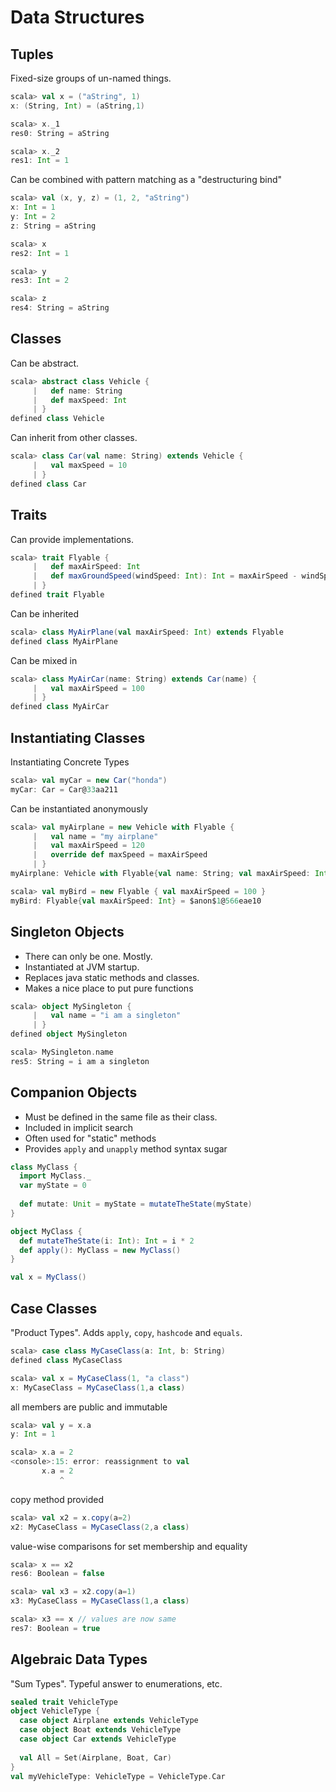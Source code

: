 # Data Structures



## Tuples
Fixed-size groups of un-named things.
```scala
scala> val x = ("aString", 1)
x: (String, Int) = (aString,1)

scala> x._1
res0: String = aString

scala> x._2
res1: Int = 1
```

Can be combined with pattern matching as a "destructuring bind"
```scala
scala> val (x, y, z) = (1, 2, "aString")
x: Int = 1
y: Int = 2
z: String = aString

scala> x
res2: Int = 1

scala> y
res3: Int = 2

scala> z
res4: String = aString
```



## Classes

Can be abstract.
```scala
scala> abstract class Vehicle {
     |   def name: String
     |   def maxSpeed: Int
     | }
defined class Vehicle
```

Can inherit from other classes.
```scala
scala> class Car(val name: String) extends Vehicle {
     |   val maxSpeed = 10
     | }
defined class Car
```



## Traits

Can provide implementations.

```scala
scala> trait Flyable {
     |   def maxAirSpeed: Int
     |   def maxGroundSpeed(windSpeed: Int): Int = maxAirSpeed - windSpeed
     | }
defined trait Flyable
```

Can be inherited
```scala
scala> class MyAirPlane(val maxAirSpeed: Int) extends Flyable
defined class MyAirPlane
```

Can be mixed in
```scala
scala> class MyAirCar(name: String) extends Car(name) {
     |   val maxAirSpeed = 100
     | }
defined class MyAirCar
```



## Instantiating Classes
Instantiating Concrete Types
```scala
scala> val myCar = new Car("honda")
myCar: Car = Car@33aa211
```

Can be instantiated anonymously
```scala
scala> val myAirplane = new Vehicle with Flyable {
     |   val name = "my airplane"
     |   val maxAirSpeed = 120
     |   override def maxSpeed = maxAirSpeed
     | }
myAirplane: Vehicle with Flyable{val name: String; val maxAirSpeed: Int} = $anon$1@6d403693

scala> val myBird = new Flyable { val maxAirSpeed = 100 }
myBird: Flyable{val maxAirSpeed: Int} = $anon$1@566eae10
```



## Singleton Objects
- There can only be one. Mostly. 
- Instantiated at JVM startup. 
- Replaces java static methods and classes.
- Makes a nice place to put pure functions

```scala
scala> object MySingleton {
     |   val name = "i am a singleton"
     | }
defined object MySingleton

scala> MySingleton.name
res5: String = i am a singleton
```



## Companion Objects
- Must be defined in the same file as their class.
- Included in implicit search
- Often used for "static" methods
- Provides `apply` and `unapply` method syntax sugar

```scala
class MyClass {
  import MyClass._
  var myState = 0
   
  def mutate: Unit = myState = mutateTheState(myState)
}

object MyClass {
  def mutateTheState(i: Int): Int = i * 2
  def apply(): MyClass = new MyClass()
}

val x = MyClass()
```



## Case Classes
"Product Types". Adds `apply`, `copy`, `hashcode` and `equals`. 

```scala
scala> case class MyCaseClass(a: Int, b: String)
defined class MyCaseClass

scala> val x = MyCaseClass(1, "a class") 
x: MyCaseClass = MyCaseClass(1,a class)
```

all members are public and immutable
```scala
scala> val y = x.a 
y: Int = 1

scala> x.a = 2
<console>:15: error: reassignment to val
       x.a = 2
           ^
```
copy method provided
```scala
scala> val x2 = x.copy(a=2) 
x2: MyCaseClass = MyCaseClass(2,a class)
```

value-wise comparisons for set membership and equality
```scala
scala> x == x2 
res6: Boolean = false

scala> val x3 = x2.copy(a=1)
x3: MyCaseClass = MyCaseClass(1,a class)

scala> x3 == x // values are now same
res7: Boolean = true
```



## Algebraic Data Types
"Sum Types". Typeful answer to enumerations, etc.

```scala
sealed trait VehicleType
object VehicleType {
  case object Airplane extends VehicleType
  case object Boat extends VehicleType
  case object Car extends VehicleType
  
  val All = Set(Airplane, Boat, Car)
}
val myVehicleType: VehicleType = VehicleType.Car
```
